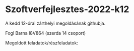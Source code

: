 # Szoftverfejlesztes-2022-k12

A kedd 12-órai zárthelyi megoldásának githubja.

Fogl Barna
I8V864
(szerda 14 csoport)

Megoldott feladatok/részfeladatok:


